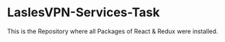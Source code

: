 # LaslesVPN-Services-Task
This is the Repository where all Packages of React &amp; Redux were installed.
